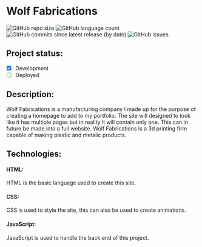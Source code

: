 # Wolf Fabrications
![GitHub repo size](https://img.shields.io/github/repo-size/danhayes3008/Wolf-Fabrication?logo=GITHUB)
![GitHub language count](https://img.shields.io/github/languages/count/danhayes3008/Wolf-Fabrication?color=blue&logo=github)
![GitHub commits since latest release (by date)](https://img.shields.io/github/commits-since/danhayes3008/Wolf-Fabrication/16d45b8?color=green&logo=github)
![GitHub issues](https://img.shields.io/github/issues/danhayes3008/Wolf-Fabrication?color=red&logo=github)


## Project status: 
 - [x] Development
 - [ ] Deployed

 ## Description:
 Wolf Fabrications is a manufacturing company I made up for the purpose of creating a homepage to add to my portfolio. The site will designed to look like it has multiple pages but in reality it will contain only one. This can in future be made into a full website. Wolf Fabrications is a 3d printing firm capable of making plastic and metalic products.  


 ## Technologies:

 #### HTML:
 HTML is the basic language used to create this site. 

 #### CSS:
 CSS is used to style the site, this can also be used to create animations.

#### JavaScript:
JavaScript is used to handle the back end of this project.
